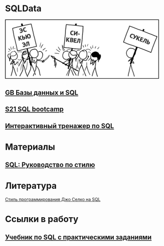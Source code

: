 # SQLData

![00](/Lib/01_01.jpg)

## [GB Базы данных и SQL](/GB_SQL/README.md)

## [S21 SQL bootcamp](/S21_SQL_Bootcamp/README.md)

## [Интерактивный тренажер по SQL](/SQL_Simulator/README.MD)

# Материалы

## [SQL: Руководство по стилю](/sqlstyle.guide.ru.md)

# Литература

[Стиль программирования Джо Селко на SQL](/Lib/Джо_Селко_Стиль_программирования_Джо_Селко_на_SQL_2006.doc)

# Ссылки в работу

## [Учебник по SQL с практическими заданиями](https://learndb.ru/articles)